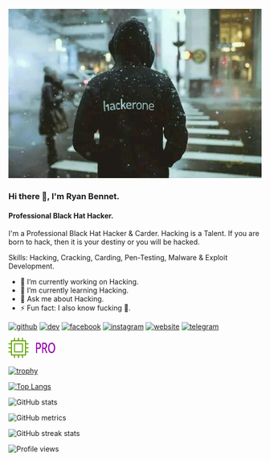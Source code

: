 ![R4950MW4R3.jpg](https://raw.githubusercontent.com/R4950MW4R3/R4950MW4R3/main/R4950MW4R3.jpg)
### Hi there 👋, I'm Ryan Bennet. 
#### Professional Black Hat Hacker.

I'm a Professional Black Hat Hacker & Carder. Hacking is a Talent. If you are born to hack, then it is your destiny or you will be hacked.

Skills: Hacking, Cracking, Carding, Pen-Testing, Malware & Exploit Development.

- 🔭 I’m currently working on Hacking. 
- 🌱 I’m currently learning Hacking. 
- 💬 Ask me about Hacking. 
- ⚡ Fun fact: I also know fucking 🤣. 


[<img src='https://cdn.jsdelivr.net/npm/simple-icons@3.0.1/icons/github.svg' alt='github' height='40'>](https://github.com/R4950MW4R3)  [<img src='https://cdn.jsdelivr.net/npm/simple-icons@3.0.1/icons/dev-dot-to.svg' alt='dev' height='40'>](https://dev.to/R4950MW4R3)  [<img src='https://cdn.jsdelivr.net/npm/simple-icons@3.0.1/icons/facebook.svg' alt='facebook' height='40'>](https://www.facebook.com/permission.denied.101)  [<img src='https://cdn.jsdelivr.net/npm/simple-icons@3.0.1/icons/instagram.svg' alt='instagram' height='40'>](https://www.instagram.com/permission.denied.101/)  [<img src='https://cdn.jsdelivr.net/npm/simple-icons@3.0.1/icons/icloud.svg' alt='website' height='40'>](https://ryanbennet.me)  [<img src='https://cdn.jsdelivr.net/npm/simple-icons@3.0.1/icons/telegram.svg' alt='telegram' height='40'>](https://t.me/r4950mw4r3)  

<a href='https://docs.github.com/en/developers'><img src='https://raw.githubusercontent.com/acervenky/animated-github-badges/master/assets/devbadge.gif' width='40' height='40'></a> <a href='https://github.com/pricing'><img src='https://raw.githubusercontent.com/acervenky/animated-github-badges/master/assets/pro.gif' width='40' height='40'></a> 

[![trophy](https://github-profile-trophy.vercel.app/?username=R4950MW4R3)](https://github.com/ryo-ma/github-profile-trophy)

[![Top Langs](https://github-readme-stats.vercel.app/api/top-langs/?username=R4950MW4R3)](https://github.com/anuraghazra/github-readme-stats)

![GitHub stats](https://github-readme-stats.vercel.app/api?username=R4950MW4R3&show_icons=true&count_private=true)  

![GitHub metrics](https://metrics.lecoq.io/R4950MW4R3)  

![GitHub streak stats](https://github-readme-streak-stats.herokuapp.com/?user=R4950MW4R3)  

![Profile views](https://gpvc.arturio.dev/R4950MW4R3)  
